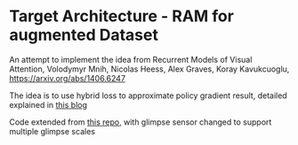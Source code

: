 # Target Architecture - RAM for augmented Dataset
An attempt to implement the idea from Recurrent Models of Visual Attention, Volodymyr Mnih, Nicolas Heess, Alex Graves, Koray Kavukcuoglu, https://arxiv.org/abs/1406.6247

The idea is to use hybrid loss to approximate policy gradient result, detailed explained in [this blog](https://medium.com/@tianyu.tristan/visual-attention-model-in-deep-learning-708813c2912c)

Code extended from [this repo](https://github.com/zhongwen/RAM), with glimpse sensor changed to support multiple glimpse scales
